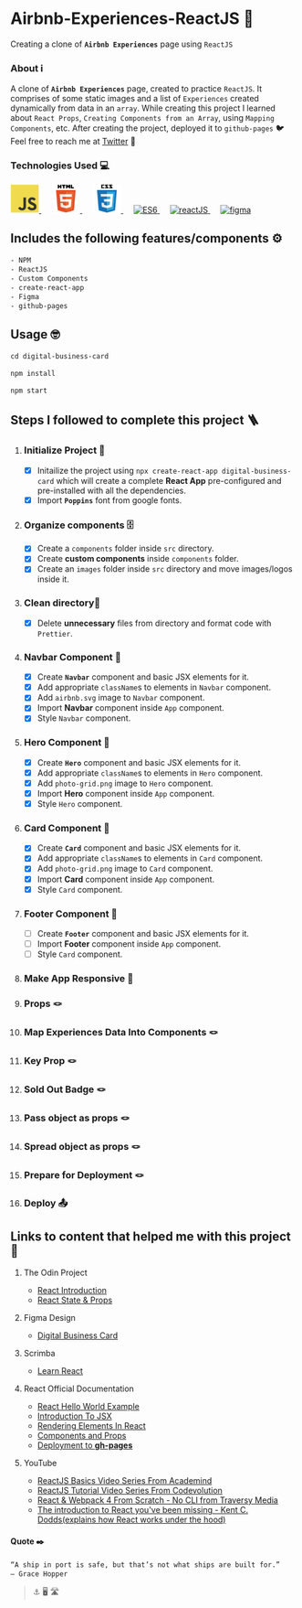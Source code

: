 # Airbnb-Experiences-ReactJS 🌌
Creating a clone of **`Airbnb Experiences`** page using `ReactJS`


<!-- 
## [Live Preview](https://hmjatt.github.io/Airbnb-Experiences-ReactJS/)

![This is an image]() -->

### About ℹ️

 A clone of **`Airbnb Experiences`** page, created to practice `ReactJS`. It comprises of  some static images and a list of `Experiences` created dynamically from data in an `array`. While creating this project I learned about `React Props`, `Creating Components from an Array`, using `Mapping Components`, etc. After creating the project, deployed it to `github-pages` :bird: Feel free to reach me at [Twitter](https://twitter.com/hmjatt/) :ocean:

### Technologies Used 💻

<a href="https://developer.mozilla.org/en-US/docs/Web/JavaScript" target="_blank" rel="noreferrer"> <img src="https://raw.githubusercontent.com/devicons/devicon/master/icons/javascript/javascript-original.svg" alt="javascript" width="50" height="50"/> </a> &emsp; <a href="https://www.w3.org/html/" target="_blank" rel="noreferrer"> <img src="https://raw.githubusercontent.com/devicons/devicon/master/icons/html5/html5-original-wordmark.svg" alt="html5" width="50" height="50"/> </a> &emsp; <a href="https://www.w3schools.com/css/" target="_blank" rel="noreferrer"> <img src="https://raw.githubusercontent.com/devicons/devicon/master/icons/css3/css3-original-wordmark.svg" alt="css3" width="50" height="50"/> </a> &emsp; <a href="https://www.w3schools.com/js/js_es6.asp" target="_blank" rel="noreferrer"> <img src="https://camo.githubusercontent.com/792f7fce1ff8bfac6d0524a21b69161cdc6080a3c4e39979f21d5f8489d6fdd3/68747470733a2f2f692e626c6f67732e65732f3534356366382f6573362d6c6f676f2f6f726967696e616c2e706e67" alt="ES6" width="50" height="50"/> </a> &emsp; <a href="https://reactjs.org/" target="_blank" rel="noreferrer"> <img src="https://upload.wikimedia.org/wikipedia/commons/a/a7/React-icon.svg" alt="reactJS" width="50" height="50"/> </a> &emsp; <a href="https://www.figma.com/" target="_blank" rel="noreferrer"> <img src="https://upload.wikimedia.org/wikipedia/commons/a/ad/Figma-1-logo.png" alt="figma" width="70" height="50"/> </a>

## Includes the following features/components ⚙️

    - NPM
    - ReactJS
    - Custom Components
    - create-react-app
    - Figma
    - github-pages

## Usage 🤓

```
cd digital-business-card

```

```
npm install

```

```
npm start

```

## Steps I followed to complete this project 🪜

1. ### Initialize Project 🎍

    - [x] Initailize the project using `npx create-react-app digital-business-card` which will create a complete **React App** pre-configured and pre-installed with all the dependencies.
    - [x] Import **`Poppins`** font from google fonts.

2. ### Organize components 🗄️

    - [x] Create a `components` folder inside `src` directory.
    - [x] Create **custom components** inside `components` folder.
    - [x] Create an `images` folder inside `src` directory and move images/logos inside it.

3. ### Clean directory🧹

    - [x] Delete **unnecessary** files from directory and format code with `Prettier`.

4. ### Navbar Component 🧩

    - [x] Create **`Navbar`** component and basic JSX elements for it.
	- [x] Add appropriate `className`s to elements in `Navbar` component.
	- [x] Add `airbnb.svg` image to `Navbar` component.
	- [x] Import **Navbar** component inside `App` component.
    - [x] Style `Navbar` component.

5. ### Hero Component 🧩

    - [x] Create **`Hero`** component and basic JSX elements for it.
	- [x] Add appropriate `className`s to elements in `Hero` component.
	- [x] Add `photo-grid.png` image to `Hero` component.
	- [x] Import **Hero** component inside `App` component.
    - [x] Style `Hero` component.

6. ### Card Component 🧩

	- [x] Create **`Card`** component and basic JSX elements for it.
	- [x] Add appropriate `className`s to elements in `Card` component.
	- [x] Add `photo-grid.png` image to `Card` component.
	- [x] Import **Card** component inside `App` component.
    - [x] Style `Card` component.

7. ### Footer Component 🧩

    - [ ] Create **`Footer`** component and basic JSX elements for it.
	- [ ] Import **Footer** component inside `App` component.
    - [ ] Style `Card` component.

8. ### Make App Responsive 🎨

    <!-- - **`App`**

        - [x] Added style to `body` element and `App` component. -->

9. ### Props 🪢

    <!-- - [x] Import **Header**, **MainContent**, **Footer** components inside `App` component. -->

10. ### Map Experiences Data Into Components 🪢

    <!-- - [x] Import **Header**, **MainContent**, **Footer** components inside `App` component. -->

11. ### Key Prop 🪢

12. ### Sold Out Badge 🪢

13. ### Pass object as props 🪢

14. ### Spread object as props 🪢
 
15. ### Prepare for Deployment 🪢

16. ### Deploy 📤

    <!-- - [x] Use Official Documentation([link](https://create-react-app.dev/docs/deployment/)) to push project to **GitHub Pages** -->

## Links to content that helped me with this project 🔗

1. The Odin Project

    - [React Introduction](https://www.theodinproject.com/lessons/node-path-javascript-react-introduction)
    - [React State & Props](https://www.theodinproject.com/lessons/node-path-javascript-state-and-props)

2. Figma Design

    - [Digital Business Card](https://www.figma.com/file/4ctPLUvIn5b5Ep6YPOZWWd/Digital-Business-Card?node-id=0%3A1)

3. Scrimba

    - [Learn React](https://scrimba.com/learn/learnreact)

4. React Official Documentation

    - [React Hello World Example](https://reactjs.org/docs/hello-world.html)
    - [Introduction To JSX](https://reactjs.org/docs/introducing-jsx.html)
    - [Rendering Elements In React](https://reactjs.org/docs/rendering-elements.html)
    - [Components and Props](https://reactjs.org/docs/components-and-props.html)
    - [Deployment to **gh-pages**](https://create-react-app.dev/docs/deployment/)

5. YouTube
    - [ReactJS Basics Video Series From Academind](https://www.youtube.com/watch?v=JPT3bFIwJYA&list=PL55RiY5tL51oyA8euSROLjMFZbXaV7skS)
    - [ReactJS Tutorial Video Series From Codevolution](https://www.youtube.com/watch?v=QFaFIcGhPoM&list=PLC3y8-rFHvwgg3vaYJgHGnModB54rxOk3&index=2)
    - [React & Webpack 4 From Scratch - No CLI from Traversy Media](https://www.youtube.com/watch?v=deyxI-6C2u4)
    - [The introduction to React you've been missing - Kent C. Dodds(explains how React works under the hood)](https://www.youtube.com/watch?v=SAIdyBFHfVU)

#### Quote ✒️

    “A ship in port is safe, but that’s not what ships are built for.”
    — Grace Hopper

> :anchor: :desktop_computer: :motorway: